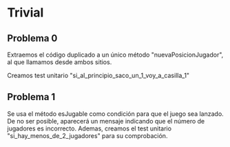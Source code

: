 # Trivial

## Problema 0

Extraemos el código duplicado a un único método "nuevaPosicionJugador",
al que llamamos desde ambos sitios.

Creamos test unitario "si_al_principio_saco_un_1_voy_a_casilla_1"

## Problema 1
Se usa el método esJugable como condición para que el juego sea lanzado.
De no ser posible, aparecerá un mensaje indicando que el número de jugadores es incorrecto.
Ademas, creamos el test unitario "si_hay_menos_de_2_jugadores" para su comprobación.